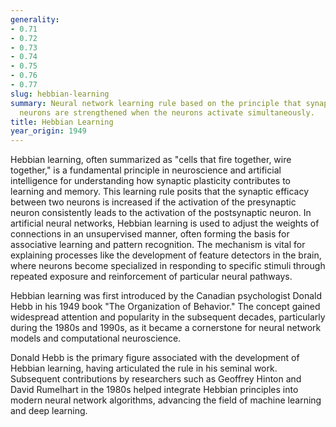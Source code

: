 ```yaml
---
generality:
- 0.71
- 0.72
- 0.73
- 0.74
- 0.75
- 0.76
- 0.77
slug: hebbian-learning
summary: Neural network learning rule based on the principle that synapses between
  neurons are strengthened when the neurons activate simultaneously.
title: Hebbian Learning
year_origin: 1949
---
```


Hebbian learning, often summarized as "cells that fire together, wire together," is a fundamental principle in neuroscience and artificial intelligence for understanding how synaptic plasticity contributes to learning and memory. This learning rule posits that the synaptic efficacy between two neurons is increased if the activation of the presynaptic neuron consistently leads to the activation of the postsynaptic neuron. In artificial neural networks, Hebbian learning is used to adjust the weights of connections in an unsupervised manner, often forming the basis for associative learning and pattern recognition. The mechanism is vital for explaining processes like the development of feature detectors in the brain, where neurons become specialized in responding to specific stimuli through repeated exposure and reinforcement of particular neural pathways.

Hebbian learning was first introduced by the Canadian psychologist Donald Hebb in his 1949 book "The Organization of Behavior." The concept gained widespread attention and popularity in the subsequent decades, particularly during the 1980s and 1990s, as it became a cornerstone for neural network models and computational neuroscience.

Donald Hebb is the primary figure associated with the development of Hebbian learning, having articulated the rule in his seminal work. Subsequent contributions by researchers such as Geoffrey Hinton and David Rumelhart in the 1980s helped integrate Hebbian principles into modern neural network algorithms, advancing the field of machine learning and deep learning.
